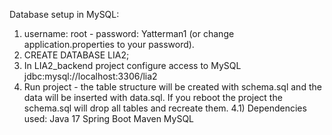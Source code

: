 Database setup in MySQL:

1) username: root - password: Yatterman1 (or change application.properties to your password).
2) CREATE DATABASE LIA2;
3) In LIA2_backend project configure access to MySQL jdbc:mysql://localhost:3306/lia2
4) Run project - the table structure will be created with schema.sql and the data will be inserted with data.sql. If you reboot the project the schema.sql will drop all tables and recreate them.
4.1) Dependencies used:
   Java 17
   Spring Boot
   Maven
   MySQL
